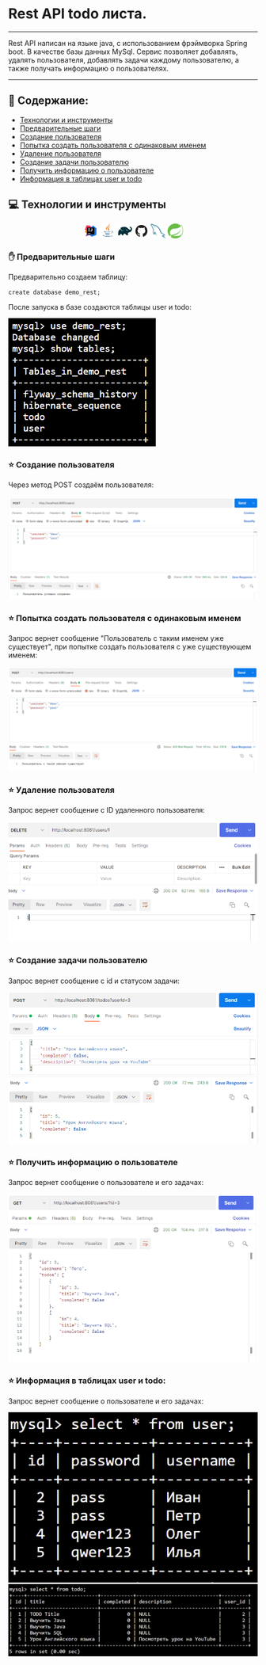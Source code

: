 # Rest API todo листа.
***
Rest API написан на языке java, с использованием фрэймворка Spring boot. В качестве базы данных MySql. Сервис позволяет добавлять, удалять пользователя, добавлять задачи каждому пользователю, а также получать информацию о пользователях.
***

## :floppy_disk: Содержание:

- <a href="#computer-технологии-и-инструменты">Технологии и инструменты</a>
- <a href="#hand-предварительные-шаги">Предварительные шаги</a>
- <a href="#star-cоздание-пользователя">Создание пользователя</a>
- <a href="#star-попытка-создать-пользователя-с-одинаковым-именем">Попытка создать пользователя с одинаковым именем</a>
- <a href="#star-удаление-пользователя">Удаление пользователя</a>
- <a href="#star-создание-задачи-пользователю">Создание задачи пользователю</a>
- <a href="#star-получить-информацию-о-пользователе">Получить информацию о пользователе</a>
- <a href="#star-информация-в-таблицах-user-и-todo">Информация в таблицах user и todo</a>

## :computer: Технологии и инструменты
<p align="center">
<img width="6%" title="IntelliJ IDEA" src="images/logo/Intelij_IDEA.svg">
<img width="6%" title="Java" src="images/logo/Java.svg">
<img width="6%" title="Gradle" src="images/logo/Gradle.svg">
<img width="6%" title="GitHub" src="images/logo/GitHub.svg">
<img width="6%" title="MySql" src="images/logo/mysql.svg">
<img width="6%" title="Spring Boot" src="images/logo/springio-icon.svg">
</p>

### :hand: Предварительные шаги
Предварительно создаем таблицу:
```
create database demo_rest;
```
После запуска в базе создаются таблицы user и todo:
<p>
    <img title="DB" src="images/screenshots/datab.png">
</p>

### :star: Создание пользователя
Через метод POST создаём пользователя:
<p align="center">
    <img title="Post method" src="images/screenshots/postOkay.png">
</p>

### :star: Попытка создать пользователя с одинаковым именем
Запрос вернет сообщение "Пользователь с таким именем уже существует", при попытке создать пользователя с уже существующем именем:
<p align="center">
    <img title="Post method bad" src="images/screenshots/postSec.png">
</p>

### :star: Удаление пользователя
Запрос вернет сообщение с ID удаленного пользователя:
<p align="center">
    <img title="Post del" src="images/screenshots/del.png">
</p>

### :star: Создание задачи пользователю
Запрос вернет сообщение с id и статусом задачи:
<p align="center">
    <img title="Post todo" src="images/screenshots/posToDo.png">
</p>

### :star: Получить информацию о пользователе
Запрос вернет сообщение о пользователе и его задачах:
<p align="center">
    <img title="get method" src="images/screenshots/getUsers.png">
</p>

### :star: Информация в таблицах user и todo:
Запрос вернет сообщение о пользователе и его задачах:
<p>
    <img title="DB User" src="images/screenshots/dbUser.png">
    <img title="DB todo" src="images/screenshots/dbToDos.png">
</p>